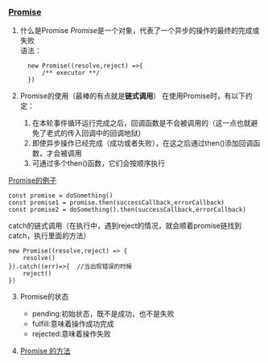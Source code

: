 ### [Promise](https://developer.mozilla.org/zh-CN/docs/Web/JavaScript/Reference/Global_Objects/Promise)

1. 什么是Promise
   *Promise*是一个对象，代表了一个异步的操作的最终的完成或失败  
   语法：
   ```
     new Promise((resolve,reject) =>{
         /** executor **/
     })
   ``` 
   
2. Promise的使用（最棒的有点就是**链式调用**）
   在使用Promise时，有以下约定：  
   1. 在本轮事件循环运行完成之后，回调函数是不会被调用的（这一点也就避免了老式的传入回调中的回调地狱）
   2. 即使异步操作已经完成（成功或者失败），在这之后通过then()添加回调函数，才会被调用
   3. 可通过多个then()函数，它们会按顺序执行

[Promise的例子]()
```
const promise = doSomething()
const promise1 = promise.then(successCallback,errorCallback)
const promise2 = doSomething().then(successCallback,errorCallback)
```
catch的链式调用（在执行中，遇到reject的情况，就会顺着promise链找到catch，执行里面的方法）  
  
```
new Promise((resolve,reject) => {
    resolve()
}).catch((err)=>{  //当出现错误的时候
    reject()
})
```
3. Promise的状态  
   * pending:初始状态，既不是成功，也不是失败
   * fulfill:意味着操作成功完成
   * rejected:意味着操作失败

4. [Promise 的方法](https://gitee.com/bllx_admin/interview/blob/master/demo/promise.js)  

    



